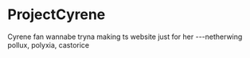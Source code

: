 # ProjectCyrene
Cyrene fan wannabe tryna making ts website just for her
---netherwing pollux, polyxia, castorice
